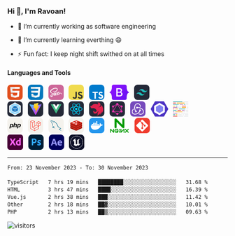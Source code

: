 ### Hi 👋, I'm Ravoan!

-   🔭 I’m currently working as software engineering

-   🌱 I’m currently learning everthing 😄

-   ⚡ Fun fact: I keep night shift swithed on at all times

#### Languages and Tools

<div align="start">
  <picture>
    <source media="(prefers-color-scheme: dark)" srcset="./assets/icons/HTML.svg">
    <source media="(prefers-color-scheme: light)" srcset="./assets/icons/HTML.svg">
    <img src="./assets/icons/HTML.svg" height="35" alt="HTML">
  </picture>
  &nbsp;
  <picture>
    <source media="(prefers-color-scheme: dark)" srcset="./assets/icons/CSS.svg">
    <source media="(prefers-color-scheme: light)" srcset="./assets/icons/CSS.svg">
    <img src="./assets/icons/CSS.svg" height="35" alt="CSS">
  </picture>
  &nbsp;
  <picture>
    <source media="(prefers-color-scheme: dark)" srcset="./assets/icons/Sass.svg">
    <source media="(prefers-color-scheme: light)" srcset="./assets/icons/Sass.svg">
    <img src="./assets/icons/Sass.svg" height="35" alt="SASS">
  </picture>
  &nbsp;
  <picture>
    <source media="(prefers-color-scheme: dark)" srcset="./assets/icons/JavaScript.svg">
    <source media="(prefers-color-scheme: light)" srcset="./assets/icons/JavaScript.svg">
    <img src="./assets/icons/JavaScript.svg" height="35" alt="JavaScript">
  </picture>
  &nbsp;
  <picture>
    <source media="(prefers-color-scheme: dark)" srcset="./assets/icons/TypeScript.svg">
    <source media="(prefers-color-scheme: light)" srcset="./assets/icons/TypeScript.svg">
    <img src="./assets/icons/TypeScript.svg" height="35" alt="TypeScript">
  </picture>
  &nbsp;
  <picture>
    <source media="(prefers-color-scheme: dark)" srcset="./assets/icons/Bootstrap.svg">
    <source media="(prefers-color-scheme: light)" srcset="./assets/icons/Bootstrap.svg">
    <img src="./assets/icons/Bootstrap.svg" height="35" alt="Bootstrap">
  </picture>
  &nbsp;
  <picture>
    <source media="(prefers-color-scheme: dark)" srcset="./assets/icons/TailwindCSS-Dark.svg">
    <source media="(prefers-color-scheme: light)" srcset="./assets/icons/TailwindCSS-Light.svg">
    <img src="./assets/icons/TailwindCSS-Dark.svg" height="35" alt="TailwindCSS">
  </picture>
</div>

<div align="start">
  <picture>
    <source media="(prefers-color-scheme: dark)" srcset="./assets/icons/Webpack-Dark.svg">
    <source media="(prefers-color-scheme: light)" srcset="./assets/icons/Webpack-Light.svg">
    <img src="./assets/icons/Webpack-Dark.svg" height="35" alt="Webpack5">
  </picture>
  &nbsp;
  <picture>
    <source media="(prefers-color-scheme: dark)" srcset="./assets/icons/Vite-Dark.svg">
    <source media="(prefers-color-scheme: light)" srcset="./assets/icons/Vite-Light.svg">
    <img src="./assets/icons/Vite-Dark.svg" height="35" alt="ViteJS">
  </picture>
  &nbsp;
  <picture>
    <source media="(prefers-color-scheme: dark)" srcset="./assets/icons/VueJS-Dark.svg">
    <source media="(prefers-color-scheme: light)" srcset="./assets/icons/VueJS-Light.svg">
    <img src="./assets/icons/VueJS-Dark.svg" height="35" alt="VueJS">
  </picture>
  &nbsp;
  <picture>
    <source media="(prefers-color-scheme: dark)" srcset="./assets/icons/React-Dark.svg">
    <source media="(prefers-color-scheme: light)" srcset="./assets/icons/React-Light.svg">
    <img src="./assets/icons/React-Dark.svg" height="35" alt="ReactJS">
  </picture>
  &nbsp;
  <picture>
    <source media="(prefers-color-scheme: dark)" srcset="./assets/icons/NestJS-Dark.svg">
    <source media="(prefers-color-scheme: light)" srcset="./assets/icons/NestJS-Light.svg">
    <img src="./assets/icons/NestJS-Dark.svg" height="35" alt="NestJS">
  </picture>
  &nbsp;
  <picture>
    <source media="(prefers-color-scheme: dark)" srcset="./assets/icons/GraphQL-Dark.svg">
    <source media="(prefers-color-scheme: light)" srcset="./assets/icons/GraphQL-Light.svg">
    <img src="./assets/icons/GraphQL-Dark.svg" height="35" alt="GraphQL">
  </picture>
  &nbsp;
  <picture>
    <source media="(prefers-color-scheme: dark)" srcset="./assets/icons/Redux.svg">
    <source media="(prefers-color-scheme: light)" srcset="./assets/icons/Redux.svg">
    <img src="./assets/icons/Redux.svg" height="35" alt="Redux">
  </picture>
  &nbsp;
  <picture>
    <source media="(prefers-color-scheme: dark)" srcset="./assets/icons/ESLint.svg">
    <source media="(prefers-color-scheme: light)" srcset="./assets/icons/ESLint.svg">
    <img src="./assets/icons/ESLint.svg" height="35" alt="ESLint">
  </picture>
  &nbsp;
  <picture>
    <source media="(prefers-color-scheme: dark)" srcset="./assets/icons/Prettier.svg">
    <source media="(prefers-color-scheme: light)" srcset="./assets/icons/Prettier.svg">
    <img src="./assets/icons/Prettier.svg" height="35" alt="Prettier">
  </picture>
</div>

<div align="start">
  <picture>
    <source media="(prefers-color-scheme: dark)" srcset="./assets/icons/PHP-Dark.svg">
    <source media="(prefers-color-scheme: light)" srcset="./assets/icons/PHP-Light.svg">
    <img src="./assets/icons/PHP-Light.svg" height="35" alt="PHP">
  </picture>
  &nbsp;
  <picture>
    <source media="(prefers-color-scheme: dark)" srcset="./assets/icons/Laravel-Dark.svg">
    <source media="(prefers-color-scheme: light)" srcset="./assets/icons/Laravel-Light.svg">
    <img src="./assets/icons/Laravel-Light.svg" height="35" alt="Laravel">
  </picture>
  &nbsp;
  <picture>
    <source media="(prefers-color-scheme: dark)" srcset="./assets/icons/MySQL-Dark.svg">
    <source media="(prefers-color-scheme: light)" srcset="./assets/icons/MySQL-Light.svg">
    <img src="./assets/icons/MySQL-Light.svg" height="35" alt="MySQL">
  </picture>
  &nbsp;
  <picture>
    <source media="(prefers-color-scheme: dark)" srcset="./assets/icons/Redis-Dark.svg">
    <source media="(prefers-color-scheme: light)" srcset="./assets/icons/Redis-Light.svg">
    <img src="./assets/icons/Redis-Light.svg" height="35" alt="Redis">
  </picture>
  &nbsp;
  <picture>
    <source media="(prefers-color-scheme: dark)" srcset="./assets/icons/Docker.svg">
    <source media="(prefers-color-scheme: light)" srcset="./assets/icons/Docker.svg">
    <img src="./assets/icons/Docker.svg" height="35" alt="Docker">
  </picture>
  &nbsp;
  <picture>
    <source media="(prefers-color-scheme: dark)" srcset="./assets/icons/Nginx.svg">
    <source media="(prefers-color-scheme: light)" srcset="./assets/icons/Nginx.svg">
    <img src="./assets/icons/Nginx.svg" height="35" alt="Nginx">
  </picture>
  &nbsp;
  <picture>
    <source media="(prefers-color-scheme: dark)" srcset="./assets/icons/Git.svg">
    <source media="(prefers-color-scheme: light)" srcset="./assets/icons/Git.svg">
    <img src="./assets/icons/Git.svg" height="35" alt="Git">
  </picture>
</div>

<div align="start">
  <picture>
    <source media="(prefers-color-scheme: dark)" srcset="./assets/icons/AdobeXD.svg">
    <source media="(prefers-color-scheme: light)" srcset="./assets/icons/AdobeXD.svg">
    <img src="./assets/icons/AdobeXD.svg" height="35" alt="AdobeXD">
  </picture>
  &nbsp;
  <picture>
    <source media="(prefers-color-scheme: dark)" srcset="./assets/icons/Photoshop.svg">
    <source media="(prefers-color-scheme: light)" srcset="./assets/icons/Photoshop.svg">
    <img src="./assets/icons/Photoshop.svg" height="35" alt="Photoshop">
  </picture>
  &nbsp;
  <picture>
    <source media="(prefers-color-scheme: dark)" srcset="./assets/icons/AfterEffects.svg">
    <source media="(prefers-color-scheme: light)" srcset="./assets/icons/AfterEffects.svg">
    <img src="./assets/icons/AfterEffects.svg" height="35" alt="AfterEffects">
  </picture>
  &nbsp;
  <picture>
    <source media="(prefers-color-scheme: dark)" srcset="./assets/icons/UnrealEngine.svg">
    <source media="(prefers-color-scheme: light)" srcset="./assets/icons/UnrealEngine.svg">
    <img src="./assets/icons/UnrealEngine.svg" height="35" alt="UnrealEngine">
  </picture>
</div>

---

<!--START_SECTION:waka-->

```txt
From: 23 November 2023 - To: 30 November 2023

TypeScript   7 hrs 19 mins   ████████░░░░░░░░░░░░░░░░░   31.68 %
HTML         3 hrs 47 mins   ████░░░░░░░░░░░░░░░░░░░░░   16.39 %
Vue.js       2 hrs 38 mins   ███░░░░░░░░░░░░░░░░░░░░░░   11.42 %
Other        2 hrs 18 mins   ██▓░░░░░░░░░░░░░░░░░░░░░░   10.01 %
PHP          2 hrs 13 mins   ██▒░░░░░░░░░░░░░░░░░░░░░░   09.63 %
```

<!--END_SECTION:waka-->

![visitors](https://visitor-badge.glitch.me/badge?page_id=emravoan.emravoan&left_color=DimGrey&right_color=RoyalBlue)